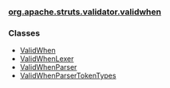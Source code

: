 ### [org.apache.struts.validator.validwhen](package-summary.html.md)

### Classes

-   [ValidWhen](ValidWhen.html.md)
-   [ValidWhenLexer](ValidWhenLexer.html.md)
-   [ValidWhenParser](ValidWhenParser.html.md)
-   [ValidWhenParserTokenTypes](ValidWhenParserTokenTypes.html.md)

